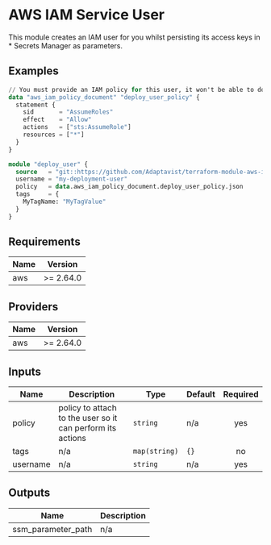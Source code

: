 # AWS IAM Service User

This module creates an IAM user for you whilst persisting its access keys in \* Secrets Manager as parameters.

## Examples

```terraform
// You must provide an IAM policy for this user, it won't be able to do much otherwise.
data "aws_iam_policy_document" "deploy_user_policy" {
  statement {
    sid       = "AssumeRoles"
    effect    = "Allow"
    actions   = ["sts:AssumeRole"]
    resources = ["*"]
  }
}

module "deploy_user" {
  source   = "git::https://github.com/Adaptavist/terraform-module-aws-iam-service-user.git" // make sure to pin to a branch!
  username = "my-deployment-user"
  policy   = data.aws_iam_policy_document.deploy_user_policy.json
  tags     = {
    MyTagName: "MyTagValue"
  }
}
```

## Requirements

| Name | Version |
|------|---------|
| aws | >= 2.64.0 |

## Providers

| Name | Version |
|------|---------|
| aws | >= 2.64.0 |

## Inputs

| Name | Description | Type | Default | Required |
|------|-------------|------|---------|:--------:|
| policy | policy to attach to the user so it can perform its actions | `string` | n/a | yes |
| tags | n/a | `map(string)` | `{}` | no |
| username | n/a | `string` | n/a | yes |

## Outputs

| Name | Description |
|------|-------------|
| ssm\_parameter\_path | n/a |

